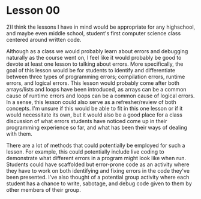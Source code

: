 # Lesson 00
2)I think the lessons I have in mind would be appropriate for any highschool, and maybe even middle school, student's first computer science class centered around written code.

Although as a class we would probably learn about errors and debugging naturally as the course went on, I feel like it would probably be good to devote at least one lesson to talking about errors. More specifically, the goal of this lesson would be for students to identify and differentiate between three types of programming errors; compilation errors, runtime errors, and logical errors. This lesson would probably come after both arrays/lists and loops have been introduced, as arrays can be a common cause of runtime errors and loops can be a common cause of logical errors. In a sense, this lesson could also serve as a refresher/review of both concepts. I'm unsure if this would be able to fit in this one lesson or if it would necessitate its own, but it would also be a good place for a class discussion of what errors students have noticed come up in their programming experience so far, and what has been their ways of dealing with them.

There are a lot of methods that could potentially be employed for such a lesson. For example, this could potentially include live coding to demonstrate what different errors in a program might look like when run. Students could have scaffolded but error-prone code as an activity where they have to work on both identifying and fixing errors in the code they've been presented. I've also thought of a potential group activity where each student has a chance to write, sabotage, and debug code given to them by other members of their group.
